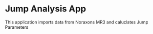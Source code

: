 # Jump Analysis App
 This application imports data from Noraxons MR3 and caluclates Jump Parameters
